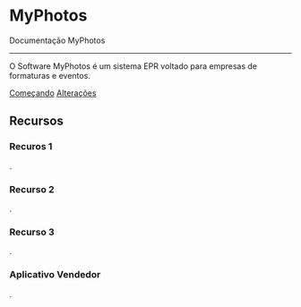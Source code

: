 # MyPhotos

Documentação MyPhotos

---

O Software MyPhotos é um sistema EPR voltado para empresas de formaturas e eventos.


[introductory tutorial]: getting-started.md
[alteracoes]: user-guide/index.md

<div class="text-center">
<a href="tarefas/" class="btn btn-primary" role="button">Começando</a>
<a href="releases/" class="btn btn-primary" role="button">Alterações</a>
</div>

<div class="jumbotron">
<h2 class="display-4 text-center">Recursos</h2>

<div class="row">
  <div class="col-sm-6">
    <div class="card">
      <div class="card-body">
        <h3 class="card-title">Recuros 1</h3>
        <p class="card-text">
            .
        </p>
      </div>
    </div>
  </div>
  <div class="col-sm-6">
    <div class="card">
      <div class="card-body">
        <h3 class="card-title">Recurso 2</h3>
        <p class="card-text">
            .
        </p>
      </div>
    </div>
  </div>
</div>

<div class="row">
  <div class="col-sm-6">
    <div class="card">
      <div class="card-body">
        <h3 class="card-title">Recurso 3</h3>
        <p class="card-text">
            . 
        </p>
      </div>
    </div>
  </div>
  <div class="col-sm-6">
    <div class="card">
      <div class="card-body">
        <h3 class="card-title">Aplicativo Vendedor</h3>
        <p class="card-text">
            .
        </p>
      </div>
    </div>
  </div>
</div>
</div>
